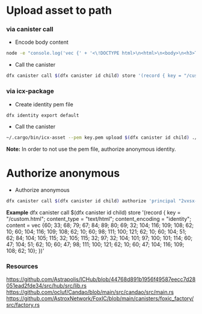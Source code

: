 
# Upload asset to path 

### via canister call

- Encode body content
```sh
node -e "console.log('vec {' + '<\!DOCTYPE html>\n<html>\n<body>\n<h3>This is a header</h3>\n</body>\n</html>\n'.split('').map(r => r.charCodeAt(0)).join('; ') + '}')"
```

- Call the canister
```sh
dfx canister call $(dfx canister id child) store '(record { key = "/custom.html"; content_type = "text/html"; content_encoding = "identity"; content = PLACEHOLDER; })'
```

### via icx-package

- Create identity pem file
```sh
dfx identity export default
```

- Call the canister
```sh
~/.cargo/bin/icx-asset --pem key.pem upload $(dfx canister id child) ./assets/index.html
```

**Note:** In order to not use the pem file, authorize anonymous identity.

# Authorize anonymous

- Authorize anonymous
```sh
dfx canister call $(dfx canister id child) authorize 'principal "2vxsx-fae"'
```

**Example**
dfx canister call $(dfx canister id child) store '(record { key = "/custom.html"; content_type = "text/html"; content_encoding = "identity"; content = vec {60; 33; 68; 79; 67; 84; 89; 80; 69; 32; 104; 116; 109; 108; 62; 10; 60; 104; 116; 109; 108; 62; 10; 60; 98; 111; 100; 121; 62; 10; 60; 104; 51; 62; 84; 104; 105; 115; 32; 105; 115; 32; 97; 32; 104; 101; 97; 100; 101; 114; 60; 47; 104; 51; 62; 10; 60; 47; 98; 111; 100; 121; 62; 10; 60; 47; 104; 116; 109; 108; 62; 10}; })'


### Resources
https://github.com/Astrapolis/ICHub/blob/44768d891b1956f49587eecc7d28051ead2fde34/src/hub/src/lib.rs
https://github.com/ocluf/Candao/blob/main/src/candao/src/main.rs
https://github.com/AstroxNetwork/FoxIC/blob/main/canisters/foxic_factory/src/factory.rs

